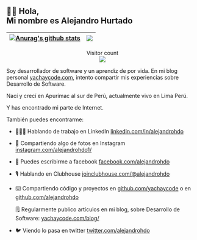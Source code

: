## 👋🏼 Hola,<br/> Mi nombre es Alejandro Hurtado
| <a href="https://github.com/alejandrohdo/github-readme-stats"><img align="center" src="https://github-readme-stats.vercel.app/api?username=alejandrohdo&show_icons=true&include_all_commits=true&theme=buefy&hide_border=true" alt="Anurag's github stats" /></a> | <a href="https://github.com/alejandrohdo/github-readme-stats"><img align="center" src="https://github-readme-stats.vercel.app/api/top-langs/?username=alejandrohdo&layout=compact&theme=buefy&hide_border=true" /></a> |
|-------------------------------------------------------------------------------------------------------------------------------------------------------------------------------------------------------------------------------------------------------------------|------------------------------------------------------------------------------------------------------------------------------------------------------------------------------------------------------------------------|

<p align="center"> 
  Visitor count<br>
  <img src="https://profile-counter.glitch.me/alejandrohdo/count.svg" />
</p>

Soy desarrollador de software y un aprendiz de por vida. En mi blog personal [yachaycode.com](https://yachaycode.com/), intento compartir mis experiencias sobre Desarrollo de Software.

Nací y crecí en Apurímac al sur de Perú, actualmente vivo en Lima Perú.

Y has encontrado mi parte de Internet.

También puedes encontrarme:

- 🧑🏽‍💻 Hablando de trabajo en LinkedIn [linkedin.com/in/alejandrohdo](https://www.linkedin.com/in/alejandrohdo/)

- 📸 Compartiendo algo de fotos en Instagram [instagram.com/alejandrohdo1/](https://www.instagram.com/alejandrohdo1/)

- 🧑 Puedes escribirme a facebook [facebook.com/alejandrohdo](https://www.facebook.com/alejandrohdo)

- 🎙 Hablando en Clubhouse [joinclubhouse.com/@alejandrohdo](https://joinclubhouse.com/@alejandrohdo)

- ⌨️ Compartiendo código y proyectos en [github.com/yachaycode](https://github.com/yachaycode) o en [github.com/alejandrohdo](https://github.com/alejandrohdo)

  🗒 Regularmente publico artículos en mi blog, sobre Desarrollo de Software: [yachaycode.com/blog/](https://yachaycode.com/blog/)

- 🐦 Viendo lo pasa  en twitter [twitter.com/alejandrohdo](https://twitter.com/alejandrohdo)
